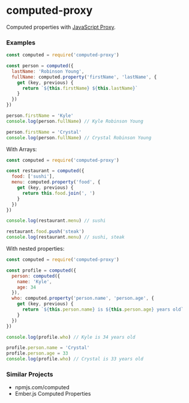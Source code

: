# computed-proxy

Computed properties with [JavaScript Proxy](https://developer.mozilla.org/en-US/docs/Web/JavaScript/Reference/Global_Objects/Proxy).

### Examples

```js
const computed = require('computed-proxy')

const person = computed({
  lastName: 'Robinson Young',
  fullName: computed.property('firstName', 'lastName', {
    get (key, previous) {
      return `${this.firstName} ${this.lastName}`
    }
  })
})

person.firstName = 'Kyle'
console.log(person.fullName) // Kyle Robinson Young

person.firstName = 'Crystal'
console.log(person.fullName) // Crystal Robinson Young
```

With Arrays:

```js
const computed = require('computed-proxy')

const restaurant = computed({
  food: ['sushi'],
  menu: computed.property('food', {
    get (key, previous) {
      return this.food.join(', ')
    }
  })
})

console.log(restaurant.menu) // sushi

restaurant.food.push('steak')
console.log(restaurant.menu) // sushi, steak
```

With nested properties:

```js
const computed = require('computed-proxy')

const profile = computed({
  person: computed({
    name: 'Kyle',
    age: 34
  }),
  who: computed.property('person.name', 'person.age', {
    get (key, previous) {
      return `${this.person.name} is ${this.person.age} years old`
    }
  })
})

console.log(profile.who) // Kyle is 34 years old

profile.person.name = 'Crystal'
profile.person.age = 33
console.log(profile.who) // Crystal is 33 years old
```

### Similar Projects

* npmjs.com/computed
* Ember.js Computed Properties
